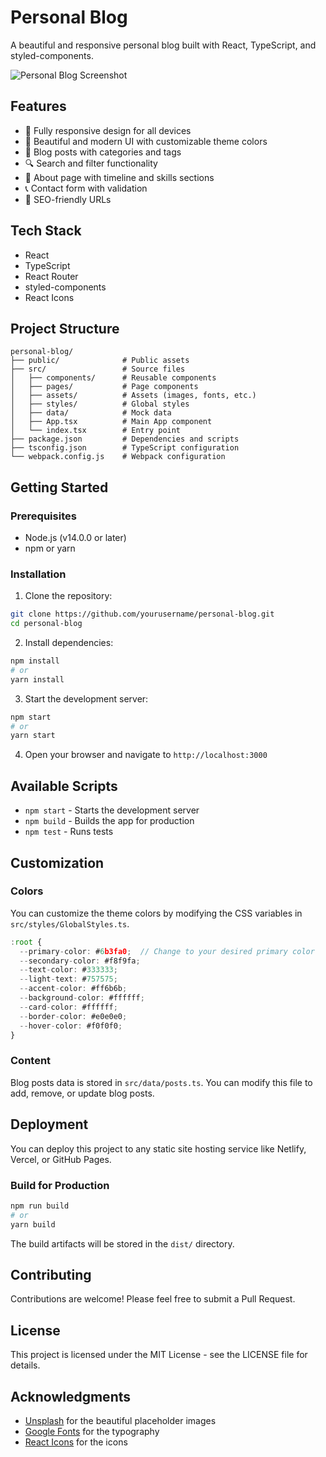 # Personal Blog

A beautiful and responsive personal blog built with React, TypeScript, and styled-components.

![Personal Blog Screenshot](https://i.imgur.com/YourScreenshotHere.png)

## Features

- 📱 Fully responsive design for all devices
- 🎨 Beautiful and modern UI with customizable theme colors
- 📝 Blog posts with categories and tags
- 🔍 Search and filter functionality
- 📄 About page with timeline and skills sections
- 📞 Contact form with validation
- 🔗 SEO-friendly URLs

## Tech Stack

- React
- TypeScript
- React Router
- styled-components
- React Icons

## Project Structure

```
personal-blog/
├── public/              # Public assets
├── src/                 # Source files
│   ├── components/      # Reusable components
│   ├── pages/           # Page components
│   ├── assets/          # Assets (images, fonts, etc.)
│   ├── styles/          # Global styles
│   ├── data/            # Mock data
│   ├── App.tsx          # Main App component
│   └── index.tsx        # Entry point
├── package.json         # Dependencies and scripts
├── tsconfig.json        # TypeScript configuration
└── webpack.config.js    # Webpack configuration
```

## Getting Started

### Prerequisites

- Node.js (v14.0.0 or later)
- npm or yarn

### Installation

1. Clone the repository:

```bash
git clone https://github.com/yourusername/personal-blog.git
cd personal-blog
```

2. Install dependencies:

```bash
npm install
# or
yarn install
```

3. Start the development server:

```bash
npm start
# or
yarn start
```

4. Open your browser and navigate to `http://localhost:3000`

## Available Scripts

- `npm start` - Starts the development server
- `npm build` - Builds the app for production
- `npm test` - Runs tests

## Customization

### Colors

You can customize the theme colors by modifying the CSS variables in `src/styles/GlobalStyles.ts`.

```typescript
:root {
  --primary-color: #6b3fa0;  // Change to your desired primary color
  --secondary-color: #f8f9fa;
  --text-color: #333333;
  --light-text: #757575;
  --accent-color: #ff6b6b;
  --background-color: #ffffff;
  --card-color: #ffffff;
  --border-color: #e0e0e0;
  --hover-color: #f0f0f0;
}
```

### Content

Blog posts data is stored in `src/data/posts.ts`. You can modify this file to add, remove, or update blog posts.

## Deployment

You can deploy this project to any static site hosting service like Netlify, Vercel, or GitHub Pages.

### Build for Production

```bash
npm run build
# or
yarn build
```

The build artifacts will be stored in the `dist/` directory.

## Contributing

Contributions are welcome! Please feel free to submit a Pull Request.

## License

This project is licensed under the MIT License - see the LICENSE file for details.

## Acknowledgments

- [Unsplash](https://unsplash.com/) for the beautiful placeholder images
- [Google Fonts](https://fonts.google.com/) for the typography
- [React Icons](https://react-icons.github.io/react-icons/) for the icons
